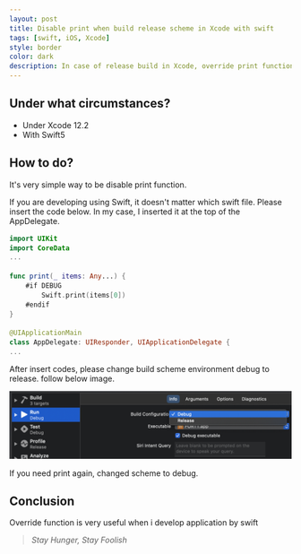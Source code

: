 ```yaml
---
layout: post
title: Disable print when build release scheme in Xcode with swift
tags: [swift, iOS, Xcode]
style: border
color: dark
description: In case of release build in Xcode, override print function to prevent debugging
---
```


## Under what circumstances?

- Under Xcode 12.2
- With Swift5

## How to do?

It's very simple way to be disable print function.

If you are developing using Swift, it doesn't matter which swift file. Please insert the code below. In my case, I inserted it at the top of the AppDelegate.

```swift
import UIKit
import CoreData
...

func print(_ items: Any...) {
    #if DEBUG
        Swift.print(items[0])
    #endif
}

@UIApplicationMain
class AppDelegate: UIResponder, UIApplicationDelegate {
...
```

After insert codes, please change build scheme environment debug to release.
follow below image.

![image](/assets/images/blog/2020-12-10-xcode-disable-print-release/image1.png)

If you need print again, changed scheme to debug.

## Conclusion

Override function is very useful when i develop application by swift

> _Stay Hunger, Stay Foolish_
